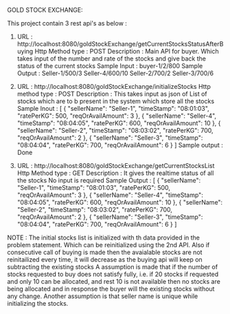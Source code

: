 GOLD STOCK EXCHANGE:

This project contain 3 rest api's as below : 

1) URL : http://localhost:8080/goldStockExchange/getCurrentStocksStatusAfterBuying
Http Method type : POST
Description : Main API for buyer. Which takes input of the number and rate of the stocks and give back the status of the current stocks
Sample Input : buyer-1/2/800
Sample Output : Seller-1/500/3
                Seller-4/600/10
                Seller-2/700/2
                Seller-3/700/6
                
2) URL : http://localhost:8080/goldStockExchange/initializeStocks
Http method type : POST
Description : This takes input as json of List of stocks which are to b present in the system which store all the stocks
Sample Inout : [
  {
    "sellerName": "Seller-1",
    "timeStamp": "08:01:03",
    "ratePerKG": 500,
    "reqOrAvailAmount": 3
  },
  {
    "sellerName": "Seller-4",
    "timeStamp": "08:04:05",
    "ratePerKG": 600,
    "reqOrAvailAmount": 10
  },
  {
    "sellerName": "Seller-2",
    "timeStamp": "08:03:02",
    "ratePerKG": 700,
    "reqOrAvailAmount": 2
  },
  {
    "sellerName": "Seller-3",
    "timeStamp": "08:04:04",
    "ratePerKG": 700,
    "reqOrAvailAmount": 6
  }
]
Sample output : Done

3) URL : http://localhost:8080/goldStockExchange/getCurrentStocksList
Http Method type :  GET
Description : It gives the realtime status of all the stocks
No input is required
Sample Output : 
[
  {
    "sellerName": "Seller-1",
    "timeStamp": "08:01:03",
    "ratePerKG": 500,
    "reqOrAvailAmount": 3
  },
  {
    "sellerName": "Seller-4",
    "timeStamp": "08:04:05",
    "ratePerKG": 600,
    "reqOrAvailAmount": 10
  },
  {
    "sellerName": "Seller-2",
    "timeStamp": "08:03:02",
    "ratePerKG": 700,
    "reqOrAvailAmount": 2
  },
  {
    "sellerName": "Seller-3",
    "timeStamp": "08:04:04",
    "ratePerKG": 700,
    "reqOrAvailAmount": 6
  }
]

 NOTE : The initial stocks list is initialized with th data provided in the problem statement. Which can be reinitialized using the 2nd API. Also if consecutive call of buying is made then the avaialable stocks are not reinitailized every time, it will decrease as the buying api will keep on subtracting the existing stocks
 A assumption is made that if the number of stocks requested to buy does not satisfy fully, i.e. if 20 stocks if requested 
 and only 10 can be allocated, and rest 10 is not available then no stocks are being allocated and in response the buyer will the 
 existing stocks without any change.
 Another assumption is that seller name is unique while initializing the stocks.
